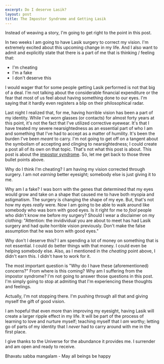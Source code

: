 ```yaml
---
excerpt: Do I deserve Lasik?
layout: post
title: The Impostor Syndrome and Getting Lasik
---
```

Instead of weaving a story, I'm going to get right to the point in this post.

In two weeks I am going to have Lasik surgery to correct my vision. I'm extremely excited about this upcoming change in my life. And I also want to admit and explicitly state that there is a part of me that is thinking / feeling that:

* I'm cheating
* I'm a fake
* I don't deserve this

I would wager that for some people getting Lasik performed is not that big of a deal. I'm not talking about the considerable financial expenditure or the fear that most of us feel about having something done to our eyes. I'm saying that it hardly even registers a blip on their philosophical radar.

Last night I realized that, for me, having horrible vision has been a part of my identity. While I've worn glasses (or contacts) for almost forty years at this point, it's not the fact that I've utilized corrective eyewear. It's that I have treated my severe nearsightedness as an essential part of who I am and something that I've had to accept as a matter of humility. It's been the burden I've been *meant* to carry. I'm not going to get off on a tangent about the symbolism of accepting and clinging to nearsightedness; I could create a post all of its own on that topic. That's not what this post is about. This post is about the [impostor syndrome](https://en.wikipedia.org/wiki/Impostor_syndrome). So, let me get back to those three bullet points above.

Why do I think I'm cheating? I am having my vision corrected through surgery. I am not *earning* better eyesight; somebody else is just giving it to me.

Why am I a fake? I was born with the genes that determined that my eyes would grow and take on a shape that caused me to have both myopia and astigmatism. The surgery is changing the shape of my eye. But, that's not how my eyes *really* were. Now I am going to be able to walk around like somebody who was born with good eyes. Is it right for me to _fool_ people who didn't know me before my surgery? Should I wear a disclaimer on my clothing: "Attention: the invidividual you are about to meet has had Lasik surgery and had quite horrible vision previously. Don't make the false assumption that he was born with good eyes."

Why don't I deserve this? I am spending a lot of money on something that is not essential. I could do better things with that money. I could even be helping somebody else. Also, as I mentioned in the _cheating_ point above, I didn't earn this. I didn't have to work for it.

The most important question is "Why do I have these (aforementioned) concerns?" From where is this coming? Why am I suffering from the impostor syndrome? I'm not going to answer those questions in this post. I'm simply going to stop at admiting that I'm experiencing these thoughts and feelings.

Actually, I'm not stopping there. I'm pushing through all that and giving myself the gift of good vision.

I am hopeful that even more than improving my eyesight, having Lasik will create a larger ripple effect in my life. It will be part of the process of learning to love and nurture myself; teaching myself that I *am* worthy; letting go of parts of my identity that I _never_ had to carry around with me in the first place.

I give thanks to the Universe for the abundance it provides me. I surrender and am open and ready to receive.

Bhavatu sabba mangalam - May all beings be happy
